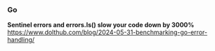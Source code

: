### Go

**Sentinel errors and errors.Is() slow your code down by 3000%**  
https://www.dolthub.com/blog/2024-05-31-benchmarking-go-error-handling/
